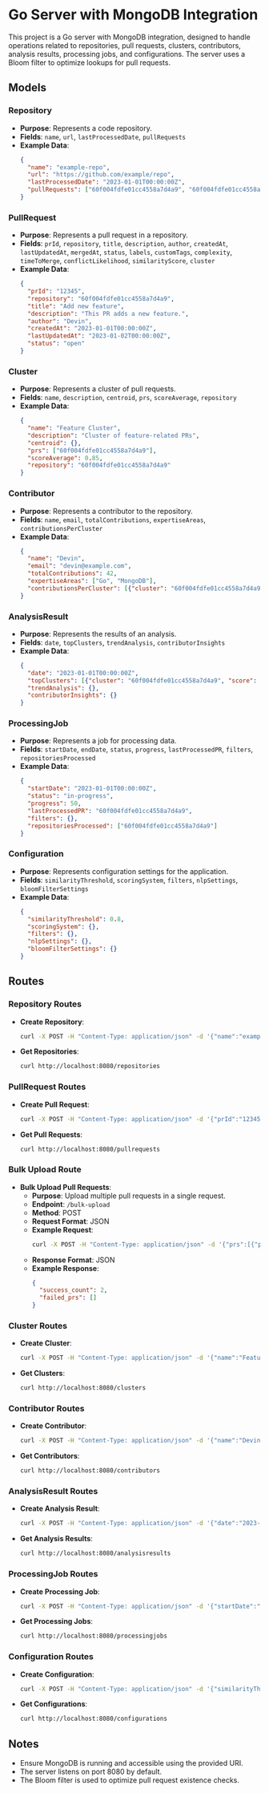 # Go Server with MongoDB Integration

This project is a Go server with MongoDB integration, designed to handle operations related to repositories, pull requests, clusters, contributors, analysis results, processing jobs, and configurations. The server uses a Bloom filter to optimize lookups for pull requests.

## Models

### Repository

- **Purpose**: Represents a code repository.
- **Fields**: `name`, `url`, `lastProcessedDate`, `pullRequests`
- **Example Data**:
  ```json
  {
    "name": "example-repo",
    "url": "https://github.com/example/repo",
    "lastProcessedDate": "2023-01-01T00:00:00Z",
    "pullRequests": ["60f004fdfe01cc4558a7d4a9", "60f004fdfe01cc4558a7d4b0"]
  }
  ```

### PullRequest

- **Purpose**: Represents a pull request in a repository.
- **Fields**: `prId`, `repository`, `title`, `description`, `author`, `createdAt`, `lastUpdatedAt`, `mergedAt`, `status`, `labels`, `customTags`, `complexity`, `timeToMerge`, `conflictLikelihood`, `similarityScore`, `cluster`
- **Example Data**:
  ```json
  {
    "prId": "12345",
    "repository": "60f004fdfe01cc4558a7d4a9",
    "title": "Add new feature",
    "description": "This PR adds a new feature.",
    "author": "Devin",
    "createdAt": "2023-01-01T00:00:00Z",
    "lastUpdatedAt": "2023-01-02T00:00:00Z",
    "status": "open"
  }
  ```

### Cluster

- **Purpose**: Represents a cluster of pull requests.
- **Fields**: `name`, `description`, `centroid`, `prs`, `scoreAverage`, `repository`
- **Example Data**:
  ```json
  {
    "name": "Feature Cluster",
    "description": "Cluster of feature-related PRs",
    "centroid": {},
    "prs": ["60f004fdfe01cc4558a7d4a9"],
    "scoreAverage": 0.85,
    "repository": "60f004fdfe01cc4558a7d4a9"
  }
  ```

### Contributor

- **Purpose**: Represents a contributor to the repository.
- **Fields**: `name`, `email`, `totalContributions`, `expertiseAreas`, `contributionsPerCluster`
- **Example Data**:
  ```json
  {
    "name": "Devin",
    "email": "devin@example.com",
    "totalContributions": 42,
    "expertiseAreas": ["Go", "MongoDB"],
    "contributionsPerCluster": [{"cluster": "60f004fdfe01cc4558a7d4a9", "count": 10}]
  }
  ```

### AnalysisResult

- **Purpose**: Represents the results of an analysis.
- **Fields**: `date`, `topClusters`, `trendAnalysis`, `contributorInsights`
- **Example Data**:
  ```json
  {
    "date": "2023-01-01T00:00:00Z",
    "topClusters": [{"cluster": "60f004fdfe01cc4558a7d4a9", "score": 0.9}],
    "trendAnalysis": {},
    "contributorInsights": {}
  }
  ```

### ProcessingJob

- **Purpose**: Represents a job for processing data.
- **Fields**: `startDate`, `endDate`, `status`, `progress`, `lastProcessedPR`, `filters`, `repositoriesProcessed`
- **Example Data**:
  ```json
  {
    "startDate": "2023-01-01T00:00:00Z",
    "status": "in-progress",
    "progress": 50,
    "lastProcessedPR": "60f004fdfe01cc4558a7d4a9",
    "filters": {},
    "repositoriesProcessed": ["60f004fdfe01cc4558a7d4a9"]
  }
  ```

### Configuration

- **Purpose**: Represents configuration settings for the application.
- **Fields**: `similarityThreshold`, `scoringSystem`, `filters`, `nlpSettings`, `bloomFilterSettings`
- **Example Data**:
  ```json
  {
    "similarityThreshold": 0.8,
    "scoringSystem": {},
    "filters": {},
    "nlpSettings": {},
    "bloomFilterSettings": {}
  }
  ```

## Routes

### Repository Routes

- **Create Repository**:
  ```bash
  curl -X POST -H "Content-Type: application/json" -d '{"name":"example-repo","url":"https://github.com/example/repo"}' http://localhost:8080/repositories
  ```

- **Get Repositories**:
  ```bash
  curl http://localhost:8080/repositories
  ```

### PullRequest Routes

- **Create Pull Request**:
  ```bash
  curl -X POST -H "Content-Type: application/json" -d '{"prId":"12345","title":"Add new feature","author":"Devin"}' http://localhost:8080/pullrequests
  ```

- **Get Pull Requests**:
  ```bash
  curl http://localhost:8080/pullrequests
  ```

### Bulk Upload Route

- **Bulk Upload Pull Requests**:
  - **Purpose**: Upload multiple pull requests in a single request.
  - **Endpoint**: `/bulk-upload`
  - **Method**: POST
  - **Request Format**: JSON
  - **Example Request**:
    ```bash
    curl -X POST -H "Content-Type: application/json" -d '{"prs":[{"prId":"123","title":"Test PR","author":"Author"},{"prId":"124","title":"Another PR","author":"Author"}]}' http://localhost:8080/bulk-upload
    ```
  - **Response Format**: JSON
  - **Example Response**:
    ```json
    {
      "success_count": 2,
      "failed_prs": []
    }
    ```

### Cluster Routes

- **Create Cluster**:
  ```bash
  curl -X POST -H "Content-Type: application/json" -d '{"name":"Feature Cluster","description":"Cluster of feature-related PRs"}' http://localhost:8080/clusters
  ```

- **Get Clusters**:
  ```bash
  curl http://localhost:8080/clusters
  ```

### Contributor Routes

- **Create Contributor**:
  ```bash
  curl -X POST -H "Content-Type: application/json" -d '{"name":"Devin","email":"devin@example.com"}' http://localhost:8080/contributors
  ```

- **Get Contributors**:
  ```bash
  curl http://localhost:8080/contributors
  ```

### AnalysisResult Routes

- **Create Analysis Result**:
  ```bash
  curl -X POST -H "Content-Type: application/json" -d '{"date":"2023-01-01T00:00:00Z"}' http://localhost:8080/analysisresults
  ```

- **Get Analysis Results**:
  ```bash
  curl http://localhost:8080/analysisresults
  ```

### ProcessingJob Routes

- **Create Processing Job**:
  ```bash
  curl -X POST -H "Content-Type: application/json" -d '{"startDate":"2023-01-01T00:00:00Z","status":"in-progress"}' http://localhost:8080/processingjobs
  ```

- **Get Processing Jobs**:
  ```bash
  curl http://localhost:8080/processingjobs
  ```

### Configuration Routes

- **Create Configuration**:
  ```bash
  curl -X POST -H "Content-Type: application/json" -d '{"similarityThreshold":0.8}' http://localhost:8080/configurations
  ```

- **Get Configurations**:
  ```bash
  curl http://localhost:8080/configurations
  ```

## Notes

- Ensure MongoDB is running and accessible using the provided URI.
- The server listens on port 8080 by default.
- The Bloom filter is used to optimize pull request existence checks.
